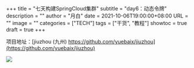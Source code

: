 +++
title       = "七天构建SpringCloud集群"
subtitle    = "day6：动态令牌"
description = ""
author      = "月白"
date        = 2021-10-06T19:00:00+08:00
URL         = ""
image       = ""
categories  = ["TECH"]
tags        = ["干货", "教程"]
showtoc     = true
draft       = true
+++

项目地址：[jiuzhou (九州) https://github.com/yuebaix/jiuzhou](https://github.com/yuebaix/jiuzhou)

<a style="display: inline-block;width: 400px;height: 170px" target="_blank" href="https://github.com/yuebaix/jiuzhou">
    <img align="left" src="https://github-readme-stats.vercel.app/api/pin/?username=yuebaix&theme=highcontrast&repo=jiuzhou" />
</a>
